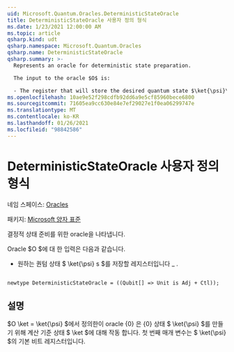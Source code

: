 ```yaml
---
uid: Microsoft.Quantum.Oracles.DeterministicStateOracle
title: DeterministicStateOracle 사용자 정의 형식
ms.date: 1/23/2021 12:00:00 AM
ms.topic: article
qsharp.kind: udt
qsharp.namespace: Microsoft.Quantum.Oracles
qsharp.name: DeterministicStateOracle
qsharp.summary: >-
  Represents an oracle for deterministic state preparation.

  The input to the oracle $O$ is:

  - The register that will store the desired quantum state $\ket{\psi}\_s$.
ms.openlocfilehash: 10ae9e52f298cdfb92dd6a9e5cf85960bece6800
ms.sourcegitcommit: 71605ea9cc630e84e7ef29027e1f0ea06299747e
ms.translationtype: MT
ms.contentlocale: ko-KR
ms.lasthandoff: 01/26/2021
ms.locfileid: "98842586"
---
```

# <a name="deterministicstateoracle-user-defined-type"></a>DeterministicStateOracle 사용자 정의 형식

네임 스페이스: [Oracles](xref:Microsoft.Quantum.Oracles)

패키지: [Microsoft 양자 표준](https://nuget.org/packages/Microsoft.Quantum.Standard)


결정적 상태 준비를 위한 oracle을 나타냅니다.

Oracle $O $에 대 한 입력은 다음과 같습니다.

- 원하는 퀀텀 상태 $ \ket{\psi} s $를 저장할 레지스터입니다 \_ .

```qsharp

newtype DeterministicStateOracle = ((Qubit[] => Unit is Adj + Ctl));
```



## <a name="remarks"></a>설명

$O \ket = \ket{\psi} $에서 정의한이 oracle {0} 은 {0} 상태 $ \ket{\psi} $를 만들기 위해 계산 기준 상태 $ \ket $에 대해 작동 합니다.
첫 번째 매개 변수는 $ \ket{\psi} $의 기본 비트 레지스터입니다.